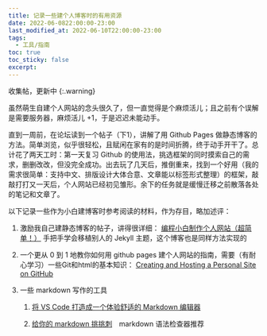 ```yaml
---
title: 记录一些建个人博客时的有用资源
date: 2022-06-0822:00:00-23:00
last_modified_at: 2022-06-10T22:00:00-23:00
tags:
  - 工具/指南
toc: true
toc_sticky: false
excerpt: 
---
```

收集帖，更新中
{:.warning}

虽然萌生自建个人网站的念头很久了，但一直觉得是个麻烦活儿；且之前有个误解是需要服务器，麻烦活儿 +1，于是迟迟未能动手。

直到一周前，在论坛读到一个帖子（下1），讲解了用 Github Pages 做静态博客的方法。简单浏览，似乎很轻松，且赋闲在家有的是时间折腾，终于动手开干了。总计花了两天工时：第一天复习 Github 的使用法，挑选框架的同时摸索自己的需求，删删改改，但没完全成功。出去玩了几天后，推倒重来，找到一个好用（我的需求很简单：支持中文、排版设计大体合意、文章能以标签形式整理）的框架，敲敲打打又一天后，个人网站已经初见雏形。余下的任务就是缓慢迁移之前散落各处的笔记和文章了。

以下记录一些作为小白建博客时参考阅读的材料，作为存目，略加述评：

1. 激励我自己建静态博客的帖子，讲得很详细：
[编程小白制作个人网站（超简单！）](https://womenoverseas.com/t/topic/17528/9)
手把手学会移植别人的 Jekyll 主题，这个博客也是同样方法实现的

2. 一个更从 0 到 1 地教你如何用 github pages 建个人网站的指南，需要（有耐心学习）一些Git和html的基本知识：
[Creating and Hosting a Personal Site on GitHub](http://jmcglone.com/guides/github-pages/)

3. 一些 markdown 写作的工具

   1. [将 VS Code 打造成一个体验舒适的 Markdown 编辑器](https://blog.bugimg.com/works/vscode-to-markdown-editor.html)
   
   2.  [给你的 markdown 挑挑刺](https://type.cyhsu.xyz/2022/03/markdown-linter-a-primer/)　markdown 语法检查器推荐
